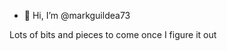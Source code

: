 - 👋 Hi, I’m @markguildea73

Lots of bits and pieces to come once I figure it out

<!---
markguildea73/markguildea73 is a ✨ special ✨ repository because its `README.md` (this file) appears on your GitHub profile.
You can click the Preview link to take a look at your changes.
--->
